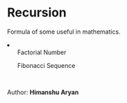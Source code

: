 # Recursion
Formula of some useful in mathematics.<br>
<li>
  <ol>Factorial Number</ol>
  <ol>Fibonacci Sequence</ol>
</li><br>
<p>Author: <b>Himanshu Aryan</b></p>
